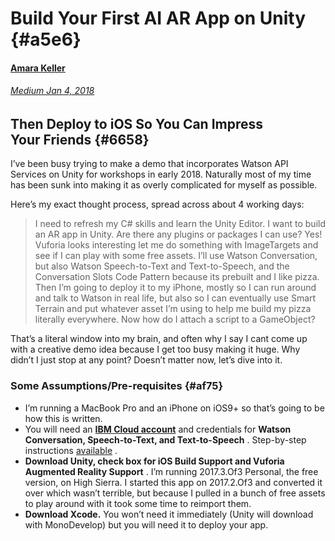 # Build Your First AI AR App on Unity {#a5e6}

#### [Amara Keller](https://medium.com/@MissAmaraKay?source=user_popover)

###### [Medium Jan 4, 2018](https://medium.com/@MissAmaraKay/build-your-first-ai-ar-app-on-unity-8c12895687fa)

## Then Deploy to iOS So You Can Impress Your Friends {#6658}

I’ve been busy trying to make a demo that incorporates Watson API Services on Unity for workshops in early 2018. Naturally most of my time has been sunk into making it as overly complicated for myself as possible.

Here’s my exact thought process, spread across about 4 working days:

> I need to refresh my C\# skills and learn the Unity Editor. I want to build an AR app in Unity. Are there any plugins or packages I can use? Yes! Vuforia looks interesting let me do something with ImageTargets and see if I can play with some free assets. I’ll use Watson Conversation, but also Watson Speech-to-Text and Text-to-Speech, and the Conversation Slots Code Pattern because its prebuilt and I like pizza. Then I’m going to deploy it to my iPhone, mostly so I can run around and talk to Watson in real life, but also so I can eventually use Smart Terrain and put whatever asset I’m using to help me build my pizza literally everywhere. Now how do I attach a script to a GameObject?

That’s a literal window into my brain, and often why I say I cant come up with a creative demo idea because I get too busy making it huge. Why didn’t I just stop at any point? Doesn’t matter now, let’s dive into it.

### Some Assumptions/Pre-requisites {#af75}

* I’m running a MacBook Pro and an iPhone on iOS9+ so that’s going to be how this is written.
* You will need an
  [**IBM Cloud account**](http://bluemix.net/)
  and credentials for
  **Watson Conversation, Speech-to-Text, and Text-to-Speech**
  . Step-by-step instructions
  [available](https://github.com/akeller/Unity-AI-AR/blob/master/README.md)
  .
* **Download Unity, check box for iOS Build Support and Vuforia Augmented Reality Support**
  . I’m running 2017.3.Of3 Personal, the free version, on High Sierra. I started this app on 2017.2.Of3 and converted it over which wasn’t terrible, but because I pulled in a bunch of free assets to play around with it took some time to reimport them.
* **Download Xcode.**
  You won’t need it immediately \(Unity will download with MonoDevelop\) but you will need it to deploy your app.



